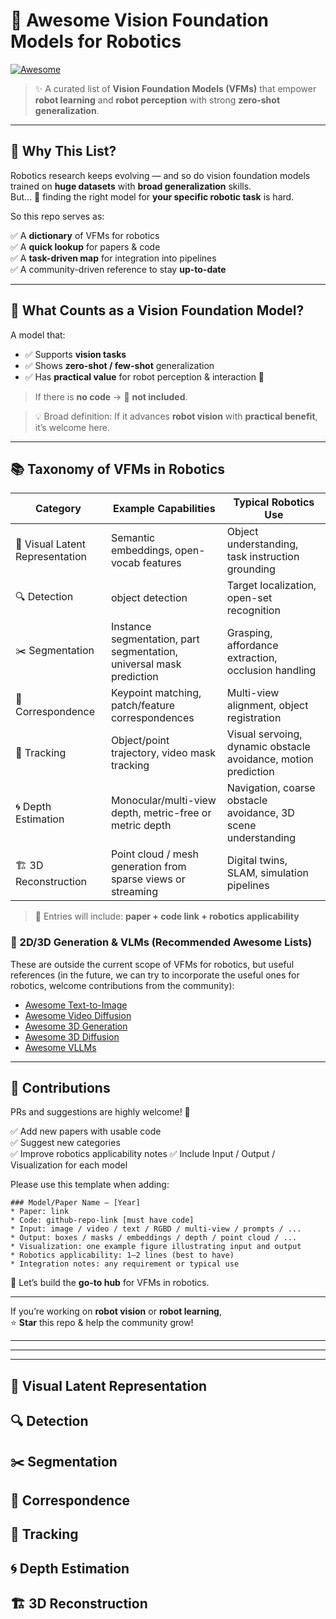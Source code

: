 # 🚀 **Awesome Vision Foundation Models for Robotics**
[![Awesome](https://awesome.re/badge.svg)](https://awesome.re)

> ✨ A curated list of **Vision Foundation Models (VFMs)** that empower **robot learning** and **robot perception** with strong **zero-shot generalization**.

---

## 🎯 **Why This List?**
Robotics research keeps evolving — and so do vision foundation models trained on **huge datasets** with **broad generalization** skills.  
But… 🤯 finding the right model for **your specific robotic task** is hard.

So this repo serves as:

✅ A **dictionary** of VFMs for robotics  
✅ A **quick lookup** for papers & code  
✅ A **task-driven map** for integration into pipelines  
✅ A community-driven reference to stay **up-to-date**

---

## 🧩 **What Counts as a Vision Foundation Model?**
A model that:

- ✅ Supports **vision tasks**
- ✅ Shows **zero-shot / few-shot** generalization
- ✅ Has **practical value** for robot perception & interaction 🤖

> If there is **no code** → 🚫 **not included**.

> 💡 Broad definition: If it advances **robot vision** with **practical benefit**, it’s welcome here.

---

## 📚 **Taxonomy of VFMs in Robotics**

| Category | Example Capabilities | Typical Robotics Use |
|---------|---------------------|---------------------|
| 🧱 Visual Latent Representation | Semantic embeddings, open-vocab features | Object understanding, task instruction grounding |
| 🔍 Detection | object detection | Target localization, open-set recognition |
| ✂️ Segmentation | Instance segmentation, part segmentation, universal mask prediction | Grasping, affordance extraction, occlusion handling |
| 🔗 Correspondence | Keypoint matching, patch/feature correspondences | Multi-view alignment, object registration |
| 🧭 Tracking | Object/point trajectory, video mask tracking | Visual servoing, dynamic obstacle avoidance, motion prediction |
| 🌀 Depth Estimation | Monocular/multi-view depth, metric-free or metric depth | Navigation, coarse obstacle avoidance, 3D scene understanding |
| 🏗️ 3D Reconstruction | Point cloud / mesh generation from sparse views or streaming  | Digital twins, SLAM, simulation pipelines |

> 🔨 Entries will include: **paper + code link + robotics applicability**

### 🌌 2D/3D Generation & VLMs (Recommended Awesome Lists)
These are outside the current scope of VFMs for robotics, but useful references (in the future, we can try to incorporate the useful ones for robotics, welcome contributions from the community):

* [Awesome Text-to-Image](https://github.com/Yutong-Zhou-cv/Awesome-Text-to-Image)  
* [Awesome Video Diffusion](https://github.com/showlab/Awesome-Video-Diffusion)  
* [Awesome 3D Generation](https://github.com/justimyhxu/awesome-3D-generation)  
* [Awesome 3D Diffusion](https://github.com/cwchenwang/awesome-3d-diffusion)  
* [Awesome VLLMs](https://github.com/JackYFL/awesome-VLLMs)  

---

## 🤝 **Contributions**
PRs and suggestions are highly welcome! 🚀

✅ Add new papers with usable code  
✅ Suggest new categories  
✅ Improve robotics applicability notes
✅ Include Input / Output / Visualization for each model

Please use this template when adding:
```
### Model/Paper Name — [Year]
* Paper: link
* Code: github-repo-link [must have code]
* Input: image / video / text / RGBD / multi-view / prompts / ...
* Output: boxes / masks / embeddings / depth / point cloud / ...
* Visualization: one example figure illustrating input and output
* Robotics applicability: 1–2 lines (best to have)
* Integration notes: any requirement or typical use
```

📩 Let’s build the **go-to hub** for VFMs in robotics.

---

If you’re working on **robot vision** or **robot learning**,  
⭐ **Star** this repo & help the community grow!

---
---
---
## 🧱 Visual Latent Representation

## 🔍 Detection

## ✂️ Segmentation


## 🔗 Correspondence 

## 🧭 Tracking

## 🌀 Depth Estimation

## 🏗️ 3D Reconstruction 